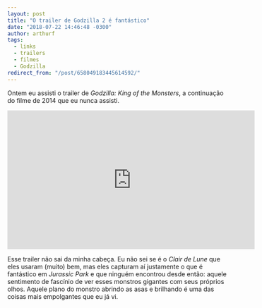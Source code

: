 ```yaml
---
layout: post
title: "O trailer de Godzilla 2 é fantástico"
date: "2018-07-22 14:46:48 -0300"
author: arthurf
tags:
  - links
  - trailers
  - filmes
  - Godzilla
redirect_from: "/post/658049183445614592/"
---
```


Ontem eu assisti o trailer de _Godzilla: King of the Monsters_, a continuação do filme de 2014 que eu nunca assisti.

<iframe width="560" height="315" src="https://www.youtube.com/embed/wVDtmouV9kM" frameborder="0" allow="autoplay; encrypted-media" allowfullscreen></iframe>

Esse trailer não sai da minha cabeça. Eu não sei se é o _Clair de Lune_ que eles usaram (muito) bem, mas eles capturam aí justamente o que é fantástico em _Jurassic Park_ e que ninguém encontrou desde então: aquele sentimento de fascínio de ver esses monstros gigantes com seus próprios olhos. Aquele plano do monstro abrindo as asas e brilhando é uma das coisas mais empolgantes que eu já vi.
